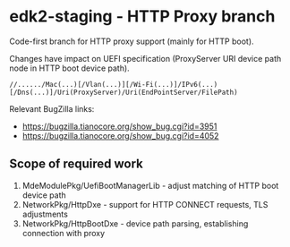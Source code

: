 # edk2-staging - HTTP Proxy branch

Code-first branch for HTTP proxy support (mainly for HTTP boot).

Changes have impact on UEFI specification (ProxyServer URI device path node in HTTP boot device path).

```
//....../Mac(...)[/Vlan(...)][/Wi-Fi(...)]/IPv6(...)[/Dns(...)]/Uri(ProxyServer)/Uri(EndPointServer/FilePath)
```

Relevant BugZilla links:
- https://bugzilla.tianocore.org/show_bug.cgi?id=3951
- https://bugzilla.tianocore.org/show_bug.cgi?id=4052

## Scope of required work
1. MdeModulePkg/UefiBootManagerLib - adjust matching of HTTP boot device path
2. NetworkPkg/HttpDxe - support for HTTP CONNECT requests, TLS adjustments
3. NetworkPkg/HttpBootDxe - device path parsing, establishing connection with proxy

